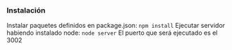 ### Instalación

Instalar paquetes definidos en package.json: `npm install`
Ejecutar servidor habiendo instalado node: `node server`
El puerto que será ejecutado es el 3002
